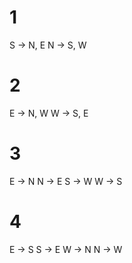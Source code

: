# 1
S -> N, E
N -> S, W
# 2
E -> N, W
W -> S, E
# 3
E -> N
N -> E
S -> W
W -> S
# 4
E -> S
S -> E
W -> N
N -> W